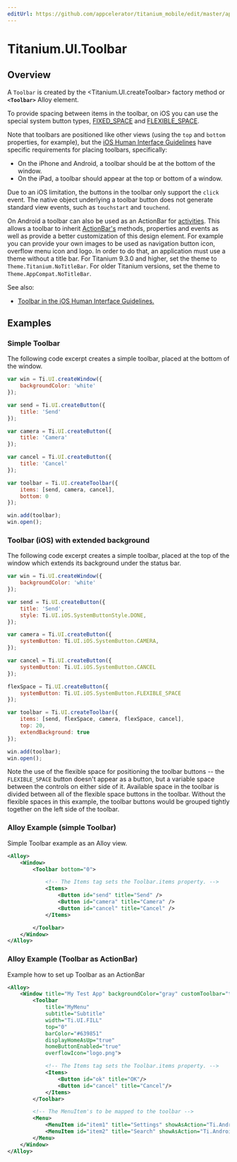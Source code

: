 ```yaml
---
editUrl: https://github.com/appcelerator/titanium_mobile/edit/master/apidoc/Titanium/UI/Toolbar.yml
---
```

# Titanium.UI.Toolbar

<TypeHeader/>

## Overview

A `Toolbar` is created by the <Titanium.UI.createToolbar> factory method or **`<Toolbar>`** Alloy element.

To provide spacing between items in the toolbar, on iOS you can use the special system button types,
[FIXED_SPACE](Titanium.UI.iOS.SystemButton.FIXED_SPACE) and
[FLEXIBLE_SPACE](Titanium.UI.iOS.SystemButton.FLEXIBLE_SPACE).

Note that toolbars are positioned like other views (using the `top` and `bottom` properties,
for example), but the [iOS Human Interface Guidelines](https://developer.apple.com/ios/human-interface-guidelines/overview/themes/#//apple_ref/doc/uid/TP40006556-CH12-SW4)
have specific requirements for placing toolbars, specifically:

* On the iPhone and Android, a toolbar should be at the bottom of the window.
* On the iPad, a toolbar should appear at the top or bottom of a window.

Due to an iOS limitation, the buttons in the toolbar only support the `click` event.
The native object underlying a toolbar button does not generate standard view events,
such as `touchstart` and `touchend`.

On Android a toolbar can also be used as an ActionBar for [activities](Titanium.Android.Activity). This allows a toolbar to
inherit [ActionBar's](Titanium.Android.ActionBar) methods, properties and events as well as provide a better customization of this
design element. For example you can provide your own images to be used as navigation button icon, overflow menu icon and logo.
In order to do that, an application must use a theme without a title bar. For Titanium 9.3.0 and higher,
set the theme to `Theme.Titanium.NoTitleBar`. For older Titanium versions, set the theme to `Theme.AppCompat.NoTitleBar`.

See also:

*  [Toolbar in the iOS Human Interface Guidelines.](https://developer.apple.com/ios/human-interface-guidelines/bars/toolbars/)

## Examples

### Simple Toolbar

The following code excerpt creates a simple toolbar, placed at the bottom of the window.

``` js
var win = Ti.UI.createWindow({
    backgroundColor: 'white'
});

var send = Ti.UI.createButton({
    title: 'Send'
});

var camera = Ti.UI.createButton({
    title: 'Camera'
});

var cancel = Ti.UI.createButton({
    title: 'Cancel'
});

var toolbar = Ti.UI.createToolbar({
    items: [send, camera, cancel],
    bottom: 0
});

win.add(toolbar);
win.open();
```

### Toolbar (iOS) with extended background

The following code excerpt creates a simple toolbar, placed at the top of the window which extends its background under the status bar. 

``` js
var win = Ti.UI.createWindow({
    backgroundColor: 'white'
});

var send = Ti.UI.createButton({
    title: 'Send',
    style: Ti.UI.iOS.SystemButtonStyle.DONE,
});

var camera = Ti.UI.createButton({
    systemButton: Ti.UI.iOS.SystemButton.CAMERA,
});

var cancel = Ti.UI.createButton({
    systemButton: Ti.UI.iOS.SystemButton.CANCEL
});

flexSpace = Ti.UI.createButton({
    systemButton: Ti.UI.iOS.SystemButton.FLEXIBLE_SPACE
});

var toolbar = Ti.UI.createToolbar({
    items: [send, flexSpace, camera, flexSpace, cancel],
    top: 20,
    extendBackground: true
});

win.add(toolbar);
win.open();
```

Note the use of the flexible space for positioning the toolbar buttons -- the
`FLEXIBLE_SPACE` button doesn't appear as a button, but a variable space between the
controls on either side of it. Available space in the toolbar is divided between all of the
flexible space buttons in the toolbar. Without the flexible spaces in this example,
the toolbar buttons would be grouped tightly together on the left side of the toolbar.

### Alloy Example (simple Toolbar)

Simple Toolbar example as an Alloy view.

``` xml
<Alloy>
    <Window>
        <Toolbar bottom="0">

            <!-- The Items tag sets the Toolbar.items property. -->
            <Items>
                <Button id="send" title="Send" />
                <Button id="camera" title="Camera" />
                <Button id="cancel" title="Cancel" />
            </Items>

        </Toolbar>
    </Window>
</Alloy>
```

### Alloy Example (Toolbar as ActionBar)

Example how to set up Toolbar as an ActionBar

``` xml
<Alloy>
    <Window title="My Test App" backgroundColor="gray" customToolbar="toolbar">
        <Toolbar
            title="MyMenu"
            subtitle="Subtitle"
            width="Ti.UI.FILL"
            top="0"
            barColor="#639851"
            displayHomeAsUp="true"
            homeButtonEnabled="true"
            overflowIcon="logo.png">

            <!-- The Items tag sets the Toolbar.items property. -->
            <Items>
                <Button id="ok" title="OK"/>
                <Button id="cancel" title="Cancel"/>
            </Items>
        </Toolbar>

        <!-- The MenuItem's to be mapped to the toolbar -->
        <Menu>
            <MenuItem id="item1" title="Settings" showAsAction="Ti.Android.SHOW_AS_ACTION_NEVER"/>
            <MenuItem id="item2" title="Search" showAsAction="Ti.Android.SHOW_AS_ACTION_NEVER"/>
        </Menu>
    </Window>
</Alloy>
```

<ApiDocs/>
